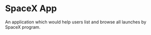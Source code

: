 # SpaceX App

An application which would help users list and browse all launches by SpaceX program.
